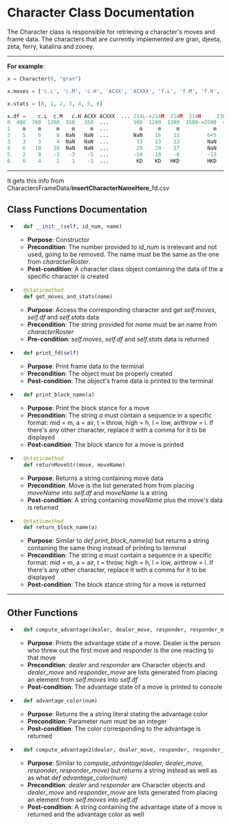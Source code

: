 # Character Class Documentation

The Character class is responsible for retrieving a character's moves and frame data.
The characters that are currently implemented are gran, djeeta, zeta, ferry, katalina and zooey.
___

**For example**: 
```python
x = Character(0, "gran")

x.moves = ['c.L', 'c.M', 'c.H', 'ACXX', 'ACXXX', 'f.L', 'f.M', 'f.H', '2L', '2M', '2H', '2U', 'j.L', 'j.M', 'j.H', 'j.U', '5U', 'GT', 'AT', 'OA', '263L', '236M', '236H', '623L', '623M', '623H', '214L', '214L->214M', '214M', '214H', '236236H', '236236U']

x.stats = [0, 1, 2, 3, 4, 5, 6]

x.df =    c.L  c.M   c.H ACXX ACXXX  ... 214L->214M  214M  214H     236236H     236236U
0  400  700  1200  350   350  ...        500  1200  1200  3500->2500  4500->3500
1    m    m     m    m     m  ...          m     m     m           m       mathl
2    5    6     8  NaN   NaN  ...        NaN    16    13         6+5         8+5
3    3    3     4  NaN   NaN  ...         13    13    13         NaN         NaN
4    6   10    18  NaN   NaN  ...         29    29    37         NaN         NaN
5    2    0    -3   -3    -5  ...        -10   -10    -8         -13         -23
6    6    4     1    1    -1  ...         KD    KD   HKD         HKD         HKD
```

___

It gets this info from CharactersFrameData/**insertCharacterNameHere**_fd.csv

## Class Functions Documentation

- ```python
    def __init__(self, id_num, name)
    ```
    - **Purpose**: Constructor
    - **Precondition**: The number provided to _id_num_ is irrelevant and not used, going to be removed. The name must be the same as the one from _characterRoster_.
    - **Post-condition**: A character class object containing the data of the a specific character is created

- ```python
    @staticmethod
    def get_moves_and_stats(name)
    ```
    - **Purpose**: Access the corresponding character and get _self.moves_, _self.df_ and _self.stats_ data
    - **Precondition**: The string provided for _name_ must be an name from _characterRoster_
    - **Pre-condition**: _self.moves_, _self.df_ and _self.stats_ data is returned

- ```python
    def print_fd(self)
    ```
    - **Purpose**: Print frame data to the terminal
    - **Precondition**: The object must be properly created
    - **Post-condition**: The object's frame data is printed to the terminal

- ```python
    def print_block_name(a)
    ```
    - **Purpose**: Print the block stance for a move
    - **Precondition**: The string _a_ must contain a sequence in a specific format:
    mid = m, a = air, t = throw, high = h, l = low, airthrow = i.
    If there's any other character, replace it with a comma for it to be displayed
    - **Post-condition**: The block stance for a move is printed
    
- ```python
    @staticmethod
    def returnMoveStr(move, moveName)
    ```
    - **Purpose**: Returns a string containing move data 
    - **Precondition**: Move is the list generated from from placing _moveName_ into _self.df_ and _moveName_ is a string
    - **Post-condition**: A string containing _moveName_ plus the move's data is returned

- ```python
    @staticmethod
    def return_block_name(a)
    ```
    - **Purpose**: Similar to _def print_block_name(a)_ but returns a string containing the same thing instead of printing to terminal
    - **Precondition**: The string _a_ must contain a sequence in a specific format:
    mid = m, a = air, t = throw, high = h, l = low, airthrow = i.
    If there's any other character, replace it with a comma for it to be displayed
    - **Post-condition**: The block stance string for a move is returned

___

## Other Functions

- ```python
    def compute_advantage(dealer, dealer_move, responder, responder_move)
    ```
    - **Purpose**: Prints the advantage state of a move. Dealer is the person who threw out the first move and responder is the one reacting to that move
    - **Precondition**: _dealer_ and _responder_ are Character objects and _dealer_move_ and _responder_move_ are lists generated from placing an element from _self.moves_ into _self.df_
    - **Post-condition**: The advantage state of a move is printed to console
    
- ```python
    def advantage_color(num)
    ```
    - **Purpose**: Returns the a string literal stating the advantage color
    - **Precondition**: Parameter _num_ must be an integer
    - **Post-condition**: The color corresponding to the advantage is returned

- ```python
    def compute_advantage2(dealer, dealer_move, responder, responder_move)
    ```
    - **Purpose**: Similar to _compute_advantage(dealer, dealer_move, responder, responder_move)_ but returns a string instead as well as as what _def advantage_color(num)_ 
    - **Precondition**:  _dealer_ and _responder_ are Character objects and _dealer_move_ and _responder_move_ are lists generated from placing an element from _self.moves_ into _self.df_
    - **Post-condition**: A string containing the advantage state of a move is returned and the advantage color as well

